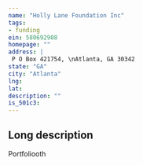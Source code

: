 ```yaml
---
name: "Holly Lane Foundation Inc"
tags:
- funding
ein: 580692908
homepage: ""
address: |
 P O Box 421754, \nAtlanta, GA 30342
state: "GA"
city: "Atlanta"
lng: 
lat: 
description: ""
is_501c3: 
---
```


## Long description

Portfoliooth
